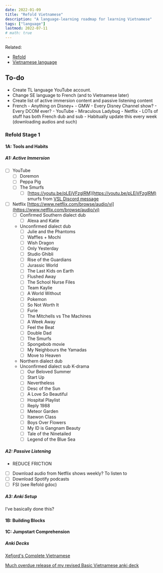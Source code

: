 ```yaml
---
date: 2022-01-09
title: "Refold Vietnamese"
description: "A language-learning roadmap for learning Vietnamese"
tags: ["language"]
lastmod: 2022-07-11
# math: true
---
```


Related:

- [Refold](/refold/)
- [Vietnamese language](/vietnamese-language/)

## To-do

- Create TL language YouTube account.
- Change SE language to French (and to Vietnamese later)
- Create list of active immersion content and passive listening content
- French
        - Anything on Disney+
            - GMW
            - Every Disney Channel show?
            - Every DCOM ever?
        - YouTube
            - Miraculous Ladybug
        - Netflix
            - LOTs of stuff has both French dub and sub
        - Habitually update this every week (downloading audios and such)

### Refold Stage 1

#### 1A: Tools and Habits

##### A1: Active Immersion

- [ ] YouTube
  - [ ] Doremon
  - [ ] Peppa Pig
  - [ ] The Smurfs
    - [ ] [https://youtu.be/pLEjVFzglRM](https://youtu.be/pLEjVFzglRM) smurfs from [VSL Discord message](https://discord.com/channels/701655793119789076/701868454168494100/900966631306588170)
- [ ] Netflix [https://www.netflix.com/browse/audio/vi](https://www.netflix.com/browse/audio/vi)
  - [ ] Confirmed Southern dialect dub
    - [ ] Alexa and Katie
  - Unconfirmed dialect dub
    - [ ] Julie and the Phantoms
    - [ ] Waffles + Mochi
    - [ ] Wish Dragon
    - [ ] Only Yesterday
    - [ ] Studio Ghibli
    - [ ] Rise of the Guardians
    - [ ] Jurassic World
    - [ ] The Last Kids on Earth
    - [ ] Flushed Away
    - [ ] The School Nurse Files
    - [ ] Team Kaylie
    - [ ] A World Without
    - [ ] Pokemon
    - [ ] So Not Worth It
    - [ ] Furie
    - [ ] The Mitchells vs The Machines
    - [ ] A Week Away
    - [ ] Feel the Beat
    - [ ] Double Dad
    - [ ] The Smurfs
    - [ ] Spongebob movie
    - [ ] My Neighbours the Yamadas
    - [ ] Move to Heaven
  - Northern dialect dub
  - Unconfirmed dialect sub K-drama
    - [ ] Our Beloved Summer
    - [ ] Start Up
    - [ ] Nevertheless
    - [ ] Desc of the Sun
    - [ ] A Love So Beautiful
    - [ ] Hospital Playlist
    - [ ] Reply 1988
    - [ ] Meteor Garden
    - [ ] Itaewon Class
    - [ ] Boys Over Flowers
    - [ ] My ID is Gangnam Beauty
    - [ ] Tale of the Ninetailed
    - [ ] Legend of the Blue Sea

##### A2: Passive Listening

- REDUCE FRICTION
- [ ] Download audio from Netflix shows weekly? To listen to
- [ ] Download Spotify podcasts
- [ ] FSI (see Refold gdoc)

##### A3: Anki Setup

I’ve basically done this?

#### 1B: Building Blocks

#### 1C: Jumpstart Comprehension

##### Anki Decks

[Xefjord's Complete Vietnamese](https://www.dropbox.com/sh/g4iz7sw992qzieg/AAD-iCCcDrUmfUPsXU3JtvWLa?dl=0)

[Much overdue release of my revised Basic Vietnamese anki deck](https://www.reddit.com/r/learnvietnamese/comments/6bg6r8/much_overdue_release_of_my_revised_basic/)
